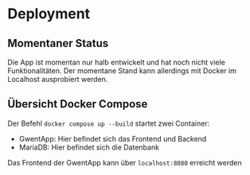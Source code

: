 # Deployment

## Momentaner Status

Die App ist momentan nur halb entwickelt und hat noch nicht viele Funktionalitäten.
Der momentane Stand kann allerdings mit Docker im Localhost ausprobiert werden.

## Übersicht Docker Compose

Der Befehl 
``docker compose up --build``
startet zwei Container:

- GwentApp: Hier befindet sich das Frontend und Backend
- MariaDB: Hier befindet sich die Datenbank

Das Frontend der GwentApp kann über ``localhost:8080`` erreicht werden